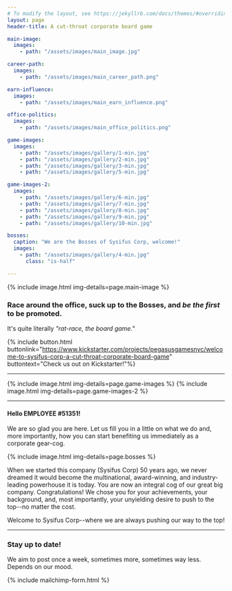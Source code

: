 ```yaml
---
# To modify the layout, see https://jekyllrb.com/docs/themes/#overriding-theme-defaults
layout: page
header-title: A cut-throat corporate board game

main-image:
  images:
    - path: "/assets/images/main_image.jpg"

career-path:
  images:
    - path: "/assets/images/main_career_path.png"

earn-influence:
  images:
    - path: "/assets/images/main_earn_influence.png"

office-politics:
  images:
    - path: "/assets/images/main_office_politics.png"

game-images:
  images:
    - path: "/assets/images/gallery/1-min.jpg"
    - path: "/assets/images/gallery/2-min.jpg"
    - path: "/assets/images/gallery/3-min.jpg"
    - path: "/assets/images/gallery/5-min.jpg"

game-images-2:
  images:
    - path: "/assets/images/gallery/6-min.jpg"
    - path: "/assets/images/gallery/7-min.jpg"
    - path: "/assets/images/gallery/8-min.jpg"
    - path: "/assets/images/gallery/9-min.jpg"
    - path: "/assets/images/gallery/10-min.jpg"

bosses:
  caption: "We are the Bosses of Sysifus Corp, welcome!"
  images:
    - path: "/assets/images/gallery/4-min.jpg"
      class: "is-half"

---
```


{% include image.html img-details=page.main-image %}

### Race around the office, suck up to the Bosses, and _be the first_ to be promoted.

It's quite literally _"rat-race, the board game."_

{% include button.html buttonlink="https://www.kickstarter.com/projects/pegasusgamesnyc/welcome-to-sysifus-corp-a-cut-throat-corporate-board-game" buttontext="Check us out on Kickstarter!"%}

---

{% include image.html img-details=page.game-images %}
{% include image.html img-details=page.game-images-2 %}

---

#### Hello EMPLOYEE #51351!

We are so glad you are here. Let us fill you in a little on what we do and, more importantly, how you can start benefiting us immediately as a corporate gear-cog.  

{% include image.html img-details=page.bosses %}

When we started this company (Sysifus Corp) 50 years ago, we never dreamed it would become the multinational, award-winning, and industry-leading powerhouse it is today. You are now an integral cog of our great big company. Congratulations! We chose you for your achievements, your background, and, most importantly, your unyielding desire to push to the top--no matter the cost.

Welcome to Sysifus Corp--where we are always pushing our way to the top!


---

### Stay up to date!
We aim to post once a week, sometimes more, sometimes way less. Depends on our mood.

{% include mailchimp-form.html %}
